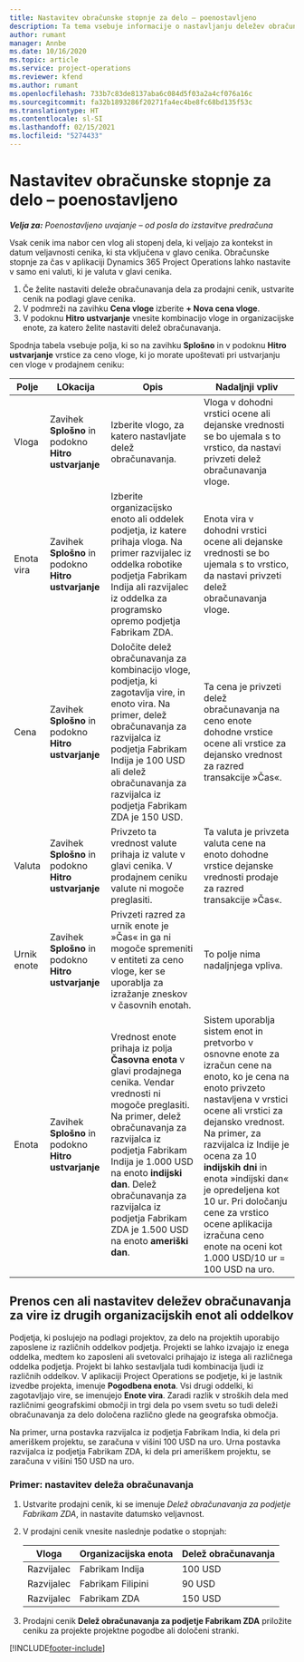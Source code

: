 ```yaml
---
title: Nastavitev obračunske stopnje za delo – poenostavljeno
description: Ta tema vsebuje informacije o nastavljanju deležev obračunavanja dela v aplikaciji Project Operations.
author: rumant
manager: Annbe
ms.date: 10/16/2020
ms.topic: article
ms.service: project-operations
ms.reviewer: kfend
ms.author: rumant
ms.openlocfilehash: 733b7c83de8137aba6c084d5f03a2a4cf076a16c
ms.sourcegitcommit: fa32b1893286f20271fa4ec4be8fc68bd135f53c
ms.translationtype: HT
ms.contentlocale: sl-SI
ms.lasthandoff: 02/15/2021
ms.locfileid: "5274433"
---
```

# <a name="set-up-labor-bill-rates---lite"></a>Nastavitev obračunske stopnje za delo – poenostavljeno

_**Velja za:** Poenostavljeno uvajanje – od posla do izstavitve predračuna_

Vsak cenik ima nabor cen vlog ali stopenj dela, ki veljajo za kontekst in datum veljavnosti cenika, ki sta vključena v glavo cenika. Obračunske stopnje za čas v aplikaciji Dynamics 365 Project Operations lahko nastavite v samo eni valuti, ki je valuta v glavi cenika.

1. Če želite nastaviti deleže obračunavanja dela za prodajni cenik, ustvarite cenik na podlagi glave cenika. 
2. V podmreži na zavihku **Cena vloge** izberite **+ Nova cena vloge**. 
3. V podoknu **Hitro ustvarjanje** vnesite kombinacijo vloge in organizacijske enote, za katero želite nastaviti delež obračunavanja.

  Spodnja tabela vsebuje polja, ki so na zavihku **Splošno** in v podoknu **Hitro ustvarjanje** vrstice za ceno vloge, ki jo morate upoštevati pri ustvarjanju cen vloge v prodajnem ceniku:

  | Polje | LOkacija | Opis | Nadaljnji vpliv |
  | --- | --- | --- | --- |
  | Vloga | Zavihek **Splošno** in podokno **Hitro ustvarjanje** | Izberite vlogo, za katero nastavljate delež obračunavanja. | Vloga v dohodni vrstici ocene ali dejanske vrednosti se bo ujemala s to vrstico, da nastavi privzeti delež obračunavanja vloge. |
  | Enota vira | Zavihek **Splošno** in podokno **Hitro ustvarjanje** | Izberite organizacijsko enoto ali oddelek podjetja, iz katere prihaja vloga. Na primer razvijalec iz oddelka robotike podjetja Fabrikam Indija ali razvijalec iz oddelka za programsko opremo podjetja Fabrikam ZDA. | Enota vira v dohodni vrstici ocene ali dejanske vrednosti se bo ujemala s to vrstico, da nastavi privzeti delež obračunavanja vloge. |
  | Cena | Zavihek **Splošno** in podokno **Hitro ustvarjanje** | Določite delež obračunavanja za kombinacijo vloge, podjetja, ki zagotavlja vire, in enoto vira. Na primer, delež obračunavanja za razvijalca iz podjetja Fabrikam Indija je 100 USD ali delež obračunavanja za razvijalca iz podjetja Fabrikam ZDA je 150 USD. | Ta cena je privzeti delež obračunavanja na ceno enote dohodne vrstice ocene ali vrstice za dejansko vrednost za razred transakcije »Čas«. |
  | Valuta | Zavihek **Splošno** in podokno **Hitro ustvarjanje**| Privzeto ta vrednost valute prihaja iz valute v glavi cenika. V prodajnem ceniku valute ni mogoče preglasiti. | Ta valuta je privzeta valuta cene na enoto dohodne vrstice dejanske vrednosti prodaje za razred transakcije »Čas«. |
  | Urnik enote | Zavihek **Splošno** in podokno **Hitro ustvarjanje** | Privzeti razred za urnik enote je »Čas« in ga ni mogoče spremeniti v entiteti za ceno vloge, ker se uporablja za izražanje zneskov v časovnih enotah. | To polje nima nadaljnjega vpliva. |
  | Enota | Zavihek **Splošno** in podokno **Hitro ustvarjanje** | Vrednost enote prihaja iz polja **Časovna enota** v glavi prodajnega cenika. Vendar vrednosti ni mogoče preglasiti. Na primer, delež obračunavanja za razvijalca iz podjetja Fabrikam Indija je 1.000 USD na enoto **indijski dan**. Delež obračunavanja za razvijalca iz podjetja Fabrikam ZDA je 1.500 USD na enoto **ameriški dan**. | Sistem uporablja sistem enot in pretvorbo v osnovne enote za izračun cene na enoto, ko je cena na enoto privzeto nastavljena v vrstici ocene ali vrstici za dejansko vrednost. Na primer, za razvijalca iz Indije je ocena za 10 **indijskih dni** in enota »indijski dan« je opredeljena kot 10 ur. Pri določanju cene za vrstico ocene aplikacija izračuna ceno enote na oceni kot 1.000 USD/10 ur = 100 USD na uro. |


## <a name="transfer-pricing-or-set-up-bill-rates-for-resources-from-other-organizational-units-or-divisions"></a>Prenos cen ali nastavitev deležev obračunavanja za vire iz drugih organizacijskih enot ali oddelkov 

Podjetja, ki poslujejo na podlagi projektov, za delo na projektih uporabijo zaposlene iz različnih oddelkov podjetja. Projekti se lahko izvajajo iz enega oddelka, medtem ko zaposleni ali svetovalci prihajajo iz istega ali različnega oddelka podjetja. Projekt bi lahko sestavljala tudi kombinacija ljudi iz različnih oddelkov. V aplikaciji Project Operations se podjetje, ki je lastnik izvedbe projekta, imenuje **Pogodbena enota**. Vsi drugi oddelki, ki zagotavljajo vire, se imenujejo **Enote vira**. Zaradi razlik v stroških dela med različnimi geografskimi območji in trgi dela po vsem svetu so tudi deleži obračunavanja za delo določena različno glede na geografska območja.

Na primer, urna postavka razvijalca iz podjetja Fabrikam India, ki dela pri ameriškem projektu, se zaračuna v višini 100 USD na uro. Urna postavka razvijalca iz podjetja Fabrikam ZDA, ki dela pri ameriškem projektu, se zaračuna v višini 150 USD na uro.

### <a name="example-set-up-a-bill-rate"></a>Primer: nastavitev deleža obračunavanja

1. Ustvarite prodajni cenik, ki se imenuje *Delež obračunavanja za podjetje Fabrikam ZDA*, in nastavite datumsko veljavnost.
2. V prodajni cenik vnesite naslednje podatke o stopnjah:

    | Vloga | Organizacijska enota | Delež obračunavanja |
    | --- | --- | --- |
    | Razvijalec | Fabrikam Indija | 100 USD |
    | Razvijalec | Fabrikam Filipini | 90 USD |
    | Razvijalec | Fabrikam ZDA | 150 USD |

3. Prodajni cenik **Delež obračunavanja za podjetje Fabrikam ZDA** priložite ceniku za projekte projektne pogodbe ali določeni stranki.


[!INCLUDE[footer-include](../../includes/footer-banner.md)]